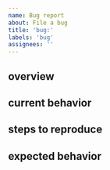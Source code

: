 ```yaml
---
name: Bug report
about: File a bug
title: 'bug:'
labels: 'bug'
assignees: ''
---
```


<!--
  Thanks for taking the time to file an issue! Please make sure you've read the
  "Opening Issues" section of our Contributing Guide:

  https://github.com/Opentrons/opentrons/blob/edge/CONTRIBUTING.md#opening-issues

  To ensure your issue can be addressed quickly, please fill out the sections
  below to the best of your ability!
-->

## overview

<!--
  Use this section to describe your issue at a high level. Please include the
  type of issue (bug, or other) as well as any issues you could find that may be related.
-->

## current behavior

<!--
  Describe how the software currently behaves and how that differs from how you
  think the software should behave.
-->

## steps to reproduce

<!--
  If this is a bug report and there are specific steps we can take to reproduce
  the bug, please list them here. This is a good place to put things like
  software version, hardware version, and operating system.
-->

## expected behavior

<!--
  Describe how you think the software should behave.
-->
